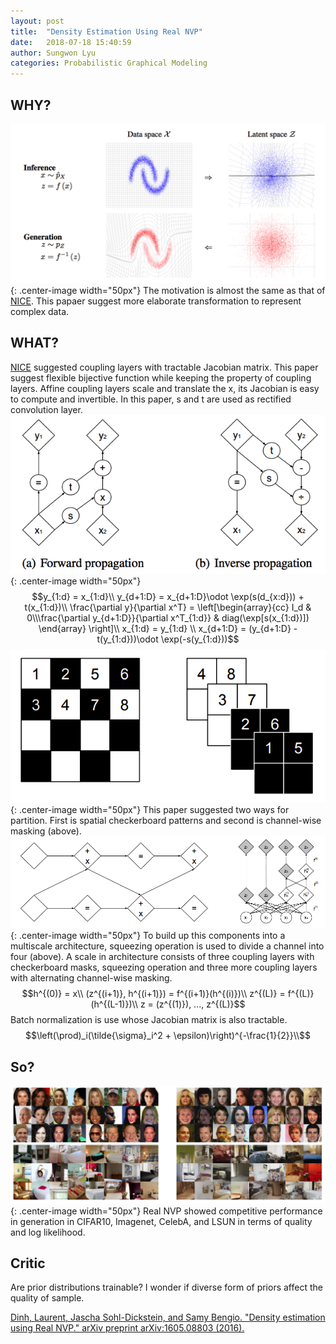 ```yaml
---
layout: post
title:  "Density Estimation Using Real NVP"
date:   2018-07-18 15:40:59
author: Sungwon Lyu
categories: Probabilistic Graphical Modeling
---
```


## WHY? 
![image](/assets/images/realnvp1.png){: .center-image width="50px"}
The motivation is almost the same as that of [NICE](https://lyusungwon.github.io/dl/2018/07/17/nice.html). This papaer suggest more elaborate transformation to represent complex data.

## WHAT?
[NICE](https://lyusungwon.github.io/dl/2018/07/17/nice.html) suggested coupling layers with tractable Jacobian matrix. This paper suggest flexible bijective function while keeping the property of coupling layers. Affine coupling layers scale and translate the x, its Jacobian is easy to compute and invertible. In this paper, s and t are used as rectified convolution layer.
![image](/assets/images/realnvp2.png){: .center-image width="50px"}
$$y_{1:d} = x_{1:d}\\
y_{d+1:D} = x_{d+1:D}\odot \exp(s(d_{x:d})) + t(x_{1:d})\\
\frac{\partial y}{\partial x^T} = \left[\begin{array}{cc} I_d & 0\\\frac{\partial y_{d+1:D}}{\partial x^T_{1:d}} & diag(\exp[s(x_{1:d})]) \end{array} \right]\\
x_{1:d} = y_{1:d} \\
x_{d+1:D} = (y_{d+1:D} - t(y_{1:d}))\odot \exp(-s(y_{1:d}))$$
![image](/assets/images/realnvp3.png){: .center-image width="50px"}
This paper suggested two ways for partition. First is spatial checkerboard patterns and second is channel-wise masking (above). 
![image](/assets/images/realnvp4.png){: .center-image width="50px"}
To build up this components into a multiscale architecture, squeezing operation is used to divide a channel into four (above). A scale in architecture consists of three coupling layers with checkerboard masks, squeezing operation and three more coupling layers with alternating channel-wise masking. 
$$h^{(0)} = x\\
(z^{(i+1)}, h^{(i+1)}) = f^{(i+1)}(h^{(i)})\\
z^{(L)} = f^{(L)}(h^{(L-1)})\\
z = (z^{(1)}), ..., z^{(L)}$$
Batch normalization is use whose Jacobian matrix is also tractable.
$$\left(\prod)_i(\tilde{\sigma}_i^2 + \epsilon)\right)^{-\frac{1}{2}}\\$$

## So?
![image](/assets/images/realnvp5.png){: .center-image width="50px"}
Real NVP showed competitive performance in generation in CIFAR10, Imagenet, CelebA, and LSUN in terms of quality and log likelihood. 

## Critic
Are prior distributions trainable? I wonder if diverse form of priors affect the quality of sample.

[Dinh, Laurent, Jascha Sohl-Dickstein, and Samy Bengio. "Density estimation using Real NVP." arXiv preprint arXiv:1605.08803 (2016).](https://arxiv.org/abs/1605.08803)